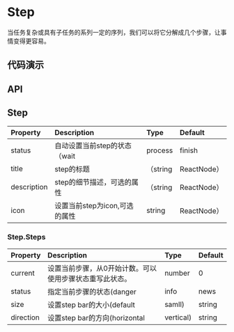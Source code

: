 # Step
当任务复杂或具有子任务的系列一定的序列，我们可以将它分解成几个步骤，让事情变得更容易。
## 代码演示
## API

## Step

|Property|Description|Type|Default|
|:---|:-----|:----|:------|
|status|自动设置当前step的状态（wait|process|finish|error）|string|-|
|title|step的标题|（string|ReactNode）|-|
|description|step的细节描述，可选的属性|（string|ReactNode）|-|
|icon|设置当前step为icon,可选的属性|string|ReactNode）|-|

### Step.Steps
|Property|Description|Type|Default|
|:---|:-----|:----|:------|
|current|设置当前步骤，从0开始计数。可以使用步骤状态重写此状态。|number|0|
|status|指定当前步骤的状态(danger|info|news|warning|sucess|process)|string|process|
|size|设置step bar的大小(default|samll)|string|default|
|direction|设置step bar的方向(horizontal|vertical)|string|horizontal|